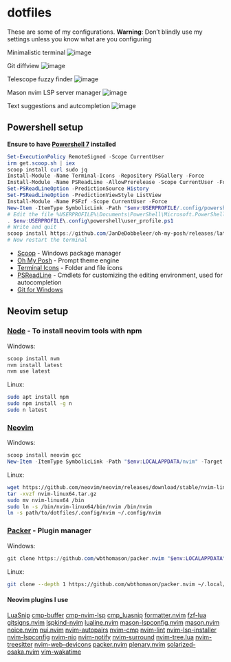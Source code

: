 # dotfiles
These are some of my configurations. **Warning**: Don’t blindly use my settings unless you know what are you configuring

Minimalistic terminal
![image](https://github.com/carlosgrillet/dotfiles/assets/13719979/c4176c32-4b65-48ec-8836-90db6c5b3699)

Git diffview
![image](https://github.com/carlosgrillet/dotfiles/assets/13719979/ca72082c-4629-4c06-843a-486d3bef1def)

Telescope fuzzy finder
![image](https://github.com/carlosgrillet/dotfiles/assets/13719979/7872c0a3-cf14-49a6-ac86-89372fc8fe44)

Mason nvim LSP server manager
![image](https://github.com/carlosgrillet/dotfiles/assets/13719979/e681e5c7-45f4-4764-8481-b9d20f7ea098)

Text suggestions and autcompletion
![image](https://github.com/carlosgrillet/dotfiles/assets/13719979/43cec12b-7058-4ddc-ba5c-ac0b16ef63a8)



## Powershell setup

**Ensure to have [Powershell 7](https://learn.microsoft.com/en-us/powershell/scripting/install/installing-powershell-on-windows?view=powershell-7.3) installed**

```powershell
Set-ExecutionPolicy RemoteSigned -Scope CurrentUser
irm get.scoop.sh | iex
scoop install curl sudo jq
Install-Module -Name Terminal-Icons -Repository PSGallery -Force
Install-Module -Name PSReadLine -AllowPrerelease -Scope CurrentUser -Force -SkipPublisherCheck
Set-PSReadLineOption -PredictionSource History
Set-PSReadLineOption -PredictionViewStyle ListView
Install-Module -Name PSFzf -Scope CurrentUser -Force
New-Item -ItemType SymbolicLink -Path "$env:USERPROFILE/.config/powershell" -Target "<path/to/dotfiles>/.config/powershell"
# Edit the file %USERPROFILE%\Documents\PowerShell\Microsoft.PowerShell_profile.ps1 and add this line
. $env:USERPROFILE\.config\powershell\user_profile.ps1
# Write and quit
scoop install https://github.com/JanDeDobbeleer/oh-my-posh/releases/latest/download/oh-my-posh.json
# Now restart the terminal
```

- [Scoop](https://scoop.sh/) - Windows package manager
- [Oh My Posh](https://ohmyposh.dev/) - Prompt theme engine
- [Terminal Icons](https://github.com/devblackops/Terminal-Icons) - Folder and file icons
- [PSReadLine](https://docs.microsoft.com/en-us/powershell/module/psreadline/) - Cmdlets for customizing the editing environment, used for autocompletion
- [Git for Windows](https://gitforwindows.org/)



## Neovim setup

### [Node](https://nodejs.org/en/) - To install neovim tools with npm

Windows:
```powershell
scoop install nvm
nvm install latest
nvm use latest
```

Linux:
```bash
sudo apt install npm
sudo npm install -g n
sudo n latest
```

### [Neovim](https://github.com/neovim/neovim/releases/)

Windows:
```powershell
scoop install neovim gcc
New-Item -ItemType SymbolicLink -Path "$env:LOCALAPPDATA/nvim" -Target "<path/to/dotfiles>/.config/nvim"
```

Linux:
```bash
wget https://github.com/neovim/neovim/releases/download/stable/nvim-linux64.tar.gz
tar -xvzf nvim-linux64.tar.gz
sudo mv nvim-linux64 /bin
sudo ln -s /bin/nvim-linux64/bin/nvim /bin/nvim
ln -s path/to/dotfiles/.config/nvim ~/.config/nvim
```

### [Packer](https://github.com/wbthomason/packer.nvim) - Plugin manager

Windows:
```powershell
git clone https://github.com/wbthomason/packer.nvim "$env:LOCALAPPDATA\nvim-data\site\pack\packer\start\packer.nvim"
```

Linux:
```bash
git clone --depth 1 https://github.com/wbthomason/packer.nvim ~/.local/share/nvim/site/pack/packer/start/packer.nvim
```

#### Neovim plugins I use

[LuaSnip](https://github.com/L3MON4D3/LuaSnip)
[cmp-buffer](https://github.com/hrsh7th/cmp-buffer)
[cmp-nvim-lsp](https://github.com/hrsh7th/cmp-nvim-lsp)
[cmp_luasnip](https://github.com/saadparwaiz1/cmp_luasnip)
[formatter.nvim](https://github.com/mhartington/formatter.nvim)
[fzf-lua](https://github.com/ibhagwan/fzf-lua)
[gitsigns.nvim](https://github.com/lewis6991/gitsigns.nvim)
[lspkind-nvim](https://github.com/onsails/lspkind-nvim)
[lualine.nvim](https://github.com/nvim-lualine/lualine.nvim)
[mason-lspconfig.nvim](https://github.com/williamboman/mason-lspconfig.nvim)
[mason.nvim](https://github.com/williamboman/mason.nvim)
[noice.nvim](https://github.com/folke/noice.nvim)
[nui.nvim](https://github.com/MunifTanjim/nui.nvim)
[nvim-autopairs](https://github.com/windwp/nvim-autopairs)
[nvim-cmp](https://github.com/hrsh7th/nvim-cmp)
[nvim-lint](https://github.com/mfussenegger/nvim-lint)
[nvim-lsp-installer](https://github.com/williamboman/nvim-lsp-installer)
[nvim-lspconfig](https://github.com/neovim/nvim-lspconfig)
[nvim-nio](https://github.com/nvim-neotest/nvim-nio)
[nvim-notify](https://github.com/rcarriga/nvim-notify)
[nvim-surround](https://github.com/kylechui/nvim-surround)
[nvim-tree.lua](https://github.com/nvim-tree/nvim-tree.lua)
[nvim-treesitter](https://github.com/nvim-treesitter/nvim-treesitter)
[nvim-web-devicons](https://github.com/kyazdani42/nvim-web-devicons)
[packer.nvim](https://github.com/wbthomason/packer.nvim)
[plenary.nvim](https://github.com/nvim-lua/plenary.nvim)
[solarized-osaka.nvim](https://github.com/craftzdog/solarized-osaka.nvim)
[vim-wakatime](https://github.com/wakatime/vim-wakatime)
